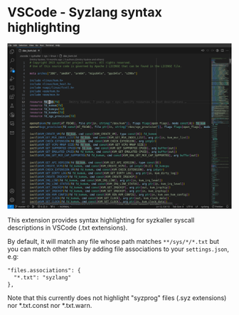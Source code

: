 # VSCode - Syzlang syntax highlighting

![Screenshot](/screenshot.png?raw=true "Screenshot")

This extension provides syntax highlighting for syzkaller syscall descriptions
in VSCode (.txt extensions).

By default, it will match any file whose path matches `**/sys/*/*.txt` but you
can match other files by adding file associations to your `settings.json`, e.g:

```
"files.associations": {
  "*.txt": "syzlang"
},
```

Note that this currently does not highlight "syzprog" files (.syz extensions)
nor *.txt.const nor *.txt.warn.